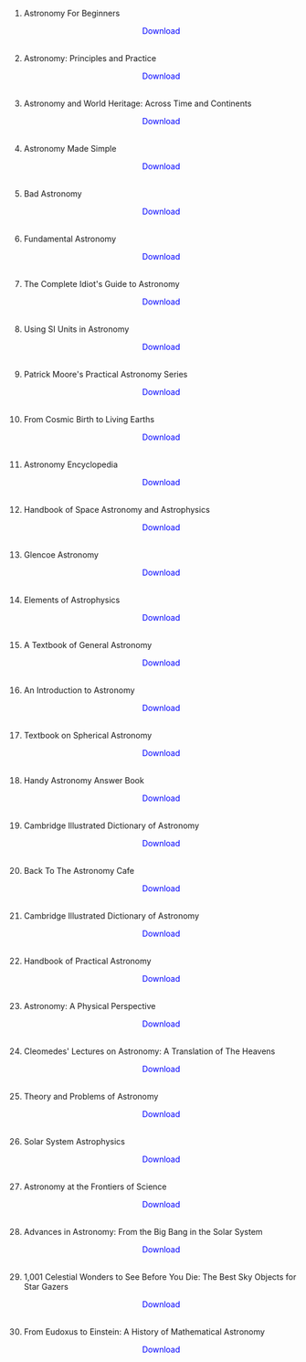 1. Astronomy For Beginners</br>
                <a href="https://github.com/manjunath5496/Math-Books/blob/master/ast1.pdf" target="_blank" style="text-decoration:none"> <font color="blue"> <center> Download</center></font> </a></br>
                
            
2. Astronomy: Principles and Practice</br>
                <a href="https://github.com/manjunath5496/Math-Books/blob/master/ast2.pdf" target="_blank" style="text-decoration:none"> <font color="blue"> <center> Download</center></font> </a></br>
                
3.  Astronomy and World Heritage: Across Time and Continents</br>
                <a href="https://github.com/manjunath5496/Math-Books/blob/master/ast3.pdf" target="_blank" style="text-decoration:none"> <font color="blue"> <center> Download</center></font> </a></br>
                
4.  Astronomy Made Simple</br>
                <a href="https://github.com/manjunath5496/Math-Books/blob/master/ast4.pdf" target="_blank" style="text-decoration:none"> <font color="blue"> <center> Download</center></font> </a></br>
                
            
5. Bad Astronomy </br>
                <a href="https://github.com/manjunath5496/Math-Books/blob/master/ast5.pdf" target="_blank" style="text-decoration:none"> <font color="blue"> <center> Download</center></font> </a></br>
                
6. Fundamental Astronomy</br>
                <a href="https://github.com/manjunath5496/Math-Books/blob/master/ast6.pdf" target="_blank" style="text-decoration:none"> <font color="blue"> <center> Download</center></font> </a></br>
                
7. The Complete Idiot's Guide to Astronomy</br>
                <a href="https://github.com/manjunath5496/Math-Books/blob/master/ast7.pdf" target="_blank" style="text-decoration:none"> <font color="blue"> <center> Download</center></font> </a></br>

8. Using SI Units in Astronomy</br>
                <a href="https://github.com/manjunath5496/Math-Books/blob/master/ast8.pdf" target="_blank" style="text-decoration:none"> <font color="blue"> <center> Download</center></font> </a></br>               

9. Patrick Moore's Practical Astronomy Series</br>
                <a href="https://github.com/manjunath5496/Math-Books/blob/master/ast9.pdf" target="_blank" style="text-decoration:none"> <font color="blue"> <center> Download</center></font> </a></br> 
                
10. From Cosmic Birth to Living Earths</br>
                <a href="https://github.com/manjunath5496/Math-Books/blob/master/ast10.pdf" target="_blank" style="text-decoration:none"> <font color="blue"> <center> Download</center></font> </a></br> 
                
11. Astronomy Encyclopedia</br>
                <a href="https://github.com/manjunath5496/Math-Books/blob/master/ast11.pdf" target="_blank" style="text-decoration:none"> <font color="blue"> <center> Download</center></font> </a></br>  
                
12. Handbook of Space Astronomy and Astrophysics</br>
                <a href="https://github.com/manjunath5496/Math-Books/blob/master/ast12.pdf" target="_blank" style="text-decoration:none"> <font color="blue"> <center> Download</center></font> </a></br>  
                              
13. Glencoe Astronomy </br>
                <a href="https://github.com/manjunath5496/Math-Books/blob/master/ast13.rar" target="_blank" style="text-decoration:none"> <font color="blue"> <center> Download</center></font> </a></br>              
                               
14. Elements of Astrophysics</br>
                <a href="https://github.com/manjunath5496/Math-Books/blob/master/ast14.pdf" target="_blank" style="text-decoration:none"> <font color="blue"> <center> Download</center></font> </a></br>  
                              
15. A Textbook of General Astronomy </br>
                <a href="https://github.com/manjunath5496/Math-Books/blob/master/ast15.pdf" target="_blank" style="text-decoration:none"> <font color="blue"> <center> Download</center></font> </a></br>              
                                
16. An Introduction to Astronomy </br>
                <a href="https://github.com/manjunath5496/Math-Books/blob/master/ast16.pdf" target="_blank" style="text-decoration:none"> <font color="blue"> <center> Download</center></font> </a></br>              
                                               
17. Textbook on Spherical Astronomy </br>
                <a href="https://github.com/manjunath5496/Math-Books/blob/master/ast17.pdf" target="_blank" style="text-decoration:none"> <font color="blue"> <center> Download</center></font> </a></br>                   
                
18. Handy Astronomy Answer Book </br>
                <a href="https://github.com/manjunath5496/Math-Books/blob/master/ast18.pdf" target="_blank" style="text-decoration:none"> <font color="blue"> <center> Download</center></font> </a></br> 
                
19. Cambridge Illustrated Dictionary of Astronomy </br>
                <a href="https://github.com/manjunath5496/Math-Books/blob/master/ast19.pdf" target="_blank" style="text-decoration:none"> <font color="blue"> <center> Download</center></font> </a></br>                 
                
20. Back To The Astronomy Cafe </br>
                <a href="https://github.com/manjunath5496/Math-Books/blob/master/ast20.pdf" target="_blank" style="text-decoration:none"> <font color="blue"> <center> Download</center></font> </a></br>                     
                
21. Cambridge Illustrated Dictionary of Astronomy </br>
                <a href="https://github.com/manjunath5496/Math-Books/blob/master/ast21.pdf" target="_blank" style="text-decoration:none"> <font color="blue"> <center> Download</center></font> </a></br>                 
                
22. Handbook of Practical Astronomy </br>
                <a href="https://github.com/manjunath5496/Math-Books/blob/master/ast22.pdf" target="_blank" style="text-decoration:none"> <font color="blue"> <center> Download</center></font> </a></br> 
                
23. Astronomy: A Physical Perspective </br>
                <a href="https://github.com/manjunath5496/Math-Books/blob/master/ast23.pdf" target="_blank" style="text-decoration:none"> <font color="blue"> <center> Download</center></font> </a></br>                 
                
24. Cleomedes' Lectures on Astronomy: A Translation of The Heavens </br>
                <a href="https://github.com/manjunath5496/Math-Books/blob/master/ast24.pdf" target="_blank" style="text-decoration:none"> <font color="blue"> <center> Download</center></font> </a></br>                 
                
25. Theory and Problems of Astronomy </br>
                <a href="https://github.com/manjunath5496/Math-Books/blob/master/ast25.pdf" target="_blank" style="text-decoration:none"> <font color="blue"> <center> Download</center></font> </a></br>                
                
26. Solar System Astrophysics </br>
                <a href="https://github.com/manjunath5496/Math-Books/blob/master/ast26.pdf" target="_blank" style="text-decoration:none"> <font color="blue"> <center> Download</center></font> </a></br>                       
                
27. Astronomy at the Frontiers of Science </br>
                <a href="https://github.com/manjunath5496/Math-Books/blob/master/ast27.pdf" target="_blank" style="text-decoration:none"> <font color="blue"> <center> Download</center></font> </a></br>                 
                
28. Advances in Astronomy: From the Big Bang in the Solar System </br>
                <a href="https://github.com/manjunath5496/Math-Books/blob/master/ast28.pdf" target="_blank" style="text-decoration:none"> <font color="blue"> <center> Download</center></font> </a></br>                
                
29. 1,001 Celestial Wonders to See Before You Die: The Best Sky Objects for Star Gazers </br>
                <a href="https://github.com/manjunath5496/Math-Books/blob/master/ast29.pdf" target="_blank" style="text-decoration:none"> <font color="blue"> <center> Download</center></font> </a></br>                       
                               
30. From Eudoxus to Einstein: A History of Mathematical Astronomy </br>
                <a href="https://github.com/manjunath5496/Math-Books/blob/master/ast30.pdf" target="_blank" style="text-decoration:none"> <font color="blue"> <center> Download</center></font> </a></br>                  
                
                
                
                
